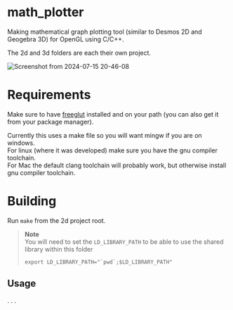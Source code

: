# math_plotter
Making mathematical graph plotting tool (similar to Desmos 2D and Geogebra 3D) for OpenGL using C/C++.

The 2d and 3d folders are each their own project.

![Screenshot from 2024-07-15 20-46-08](https://github.com/user-attachments/assets/f5514d7d-3e9b-4c9f-a6cf-f6ee88d58f29)


# Requirements
Make sure to have [freeglut](https://freeglut.sourceforge.net/) installed and on your path (you can also get it from your package manager).

Currently this uses a make file so you will want mingw if you are on windows. \
For linux (where it was developed) make sure you have the gnu compiler toolchain. \
For Mac the default clang toolchain will probably work, but otherwise install gnu compiler toolchain.


# Building
Run `make` from the 2d project root.

> **Note** \
> You will need to set the `LD_LIBRARY_PATH` to be able to use the shared library within this folder
>```
> export LD_LIBRARY_PATH="`pwd`;$LD_LIBRARY_PATH"
> ```

## Usage
. . .
